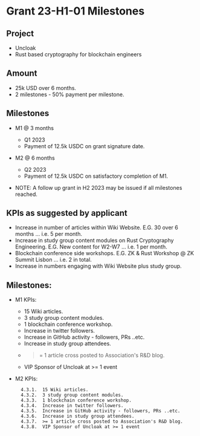 # Grant 23-H1-01 Milestones

## Project

* Uncloak
* Rust based cryptography for blockchain engineers

## Amount

* 25k USD over 6 months.
* 2 milestones - 50% payment per milestone.

## Milestones

* M1 @ 3 months
	* Q1 2023
	* Payment of 12.5k USDC on grant signature date.  

* M2 @ 6 months
	* Q2 2023
	* Payment of 12.5k USDC on satisfactory completion of M1.  

* NOTE: A follow up grant in H2 2023 may be issued if all milestones reached.

## KPIs as suggested by applicant

* Increase in number of articles within Wiki Website.  E.G. 30 over 6 months ... i.e. 5 per month.
* Increase in study group content modules on Rust Cryptography Engineering.  E.G. New content for W2-W7 ... i.e. 1 per month.
* Blockchain conference side workshops.  E.G. ZK & Rust Workshop @ ZK Summit Lisbon ... i.e. 2 in total.
* Increase in numbers engaging with Wiki Website plus study group.

## Milestones:

* M1 KPIs:

	* 15 Wiki articles.
	* 3 study group content modules.
	* 1 blockchain conference workshop.
	* Increase in twitter followers.
	* Increase in GitHub activity - followers, PRs ..etc.
	* Increase in study group attendees.
	* >= 1 article cross posted to Association's R&D blog.
	* VIP Sponsor of Uncloak at >= 1 event

* M2 KPIs:

		4.3.1.	15 Wiki articles.
		4.3.2.	3 study group content modules.
		4.3.3.	1 blockchain conference workshop.
		4.3.4.	Increase in twitter followers.
		4.3.5.	Increase in GitHub activity - followers, PRs ..etc.
		4.3.6.	Increase in study group attendees.
		4.3.7.	>= 1 article cross posted to Association's R&D blog.
		4.3.8.	VIP Sponsor of Uncloak at >= 1 event
